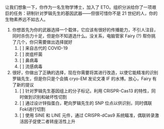 让我们想象一下，你作为一名生物学博士，加入了 ETO。组织分派给你了一项艰巨的任务：研制针对罗辑先生的基因武器——但很可惜你不是 21 世纪的人，你的生物素养远不如古人。
1. 你想首先为你的武器选择一个载体，它应该有很好的传播能力，不引人注目，同时杀伤力十足，但是你不知道选什么。没关系，电脑管家 Fairy (?) 帮你挑了几个，你只需要做出选择就好
	1. [ ] 来自古代的 COVID-19
	2. [ ] 炭疽杆菌
	3. [ ] 鼻病毒
	4. [ ] 流感病毒
2. 很好，你做出了正确的选择，现在你需要将其进行改造，以使它能精准的识别罗辑先生，但是你只是个会搞 cryo-EM 发论文凑 IF 的水博。放心，Fairy 有了新的提议
	1. [ ] 针对罗辑先生基因组上的分子标记，利用 CRISPR-Cas13 的特性，同时做到识别和破坏性切割
	2. [ ] 通过设计锌指蛋白，靶向罗辑先生的 SNP 位点以供识别，同时偶联 FokⅠ进行切割
	3. [ ] 使用 SINE 和 LINE 元件，通过 CRISPR-dCas9 系统瞄准，偶联转录激活因子促使二者转座活性上升